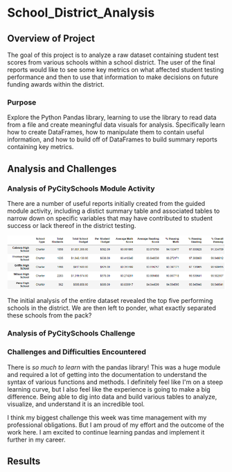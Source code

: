 # School_District_Analysis

## Overview of Project
The goal of this project is to analyze a raw dataset containing student test scores from various schools within a school district. The user of the final reports would like to see some key metrics on what affected student testing performance and then to use that information to make decisions on future funding awards within the district.

### Purpose
Explore the Python Pandas library, learning to use the library to read data from a file and create meaningful data visuals for analysis. Specifically learn how to create DataFrames, how to manipulate them to contain useful information, and how to build off of DataFrames to build summary reports containing key metrics.

## Analysis and Challenges

### Analysis of PyCitySchools Module Activity
There are a number of useful reports initially created from the guided module activity, including a distict summary table and associated tables to narrow down on specific variables that may have contributed to student success or lack thereof in the district testing.

<p align="center">
  <img src="https://github.com/cb19weber/School_District_Analysis/blob/main/Resources/top_five_original.png" />
</p>

The initial analysis of the entire dataset revealed the top five performing schools in the district. We are then left to ponder, what exactly separated these schools from the pack?

### Analysis of PyCitySchools Challenge

### Challenges and Difficulties Encountered
There is <i>so much to learn</i> with the pandas library! This was a huge module and required a lot of getting into the documentation to understand the syntax of various functions and methods. I definitely feel like I'm on a steep learning curve, but I also feel like the experience is going to make a big difference. Being able to dig into data and build various tables to analyze, visualize, and understand it is an incredible tool.

I think my biggest challenge this week was time management with my professional obligations. But I am proud of my effort and the outcome of the work here. I am excited to continue learning pandas and implement it further in my career.

## Results